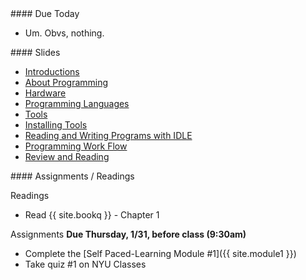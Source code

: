 <article class="due" markdown="block">
####  Due Today

* Um. Obvs, nothing.
</article>

<article class="slides" markdown="block">
####  Slides

* [Introductions](classes/01/intro.html)
* [About Programming](classes/01/about-programming.html)
* [Hardware](classes/01/computers-storage.html)
* [Programming Languages](classes/01/programming-languages.html)
* [Tools](classes/01/tools.html)
* [Installing Tools](classes/01/installing-tools.html)
* [Reading and Writing Programs with IDLE](classes/01/reading-writing-programs.html)
* [Programming Work Flow](classes/01/programming-workflow.html)
* [Review and Reading](classes/01/review-and-assignments.html)

</article>

<article class="assignments" markdown="block">
####  Assignments / Readings		

Readings

* Read {{ site.bookq }} - Chapter 1

Assignments __Due Thursday, 1/31, before class (9:30am)__

* Complete the [Self Paced-Learning Module #1]({{ site.module1 }})
* Take quiz #1 on NYU Classes 
</article>
